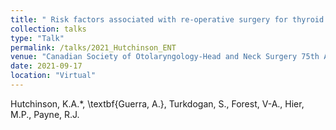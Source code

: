 ```yaml
---
title: " Risk factors associated with re‑operative surgery for thyroid malignancies: A 14‑year retrospective cohort study"
collection: talks
type: "Talk"
permalink: /talks/2021_Hutchinson_ENT
venue: "Canadian Society of Otolaryngology-Head and Neck Surgery 75th Annual Meeting"
date: 2021-09-17
location: "Virtual"
---
```


Hutchinson, K.A.*, \textbf{Guerra, A.}, Turkdogan, S., Forest, V-A., Hier, M.P., Payne, R.J.

